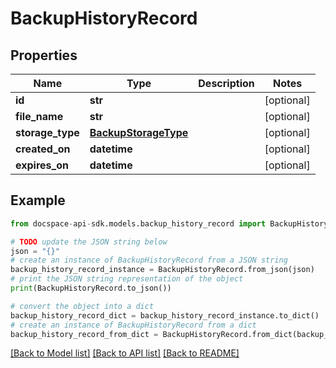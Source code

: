 # BackupHistoryRecord

## Properties

Name | Type | Description | Notes
------------ | ------------- | ------------- | -------------
**id** | **str** |  | [optional] 
**file_name** | **str** |  | [optional] 
**storage_type** | [**BackupStorageType**](BackupStorageType.md) |  | [optional] 
**created_on** | **datetime** |  | [optional] 
**expires_on** | **datetime** |  | [optional] 

## Example

```python
from docspace-api-sdk.models.backup_history_record import BackupHistoryRecord

# TODO update the JSON string below
json = "{}"
# create an instance of BackupHistoryRecord from a JSON string
backup_history_record_instance = BackupHistoryRecord.from_json(json)
# print the JSON string representation of the object
print(BackupHistoryRecord.to_json())

# convert the object into a dict
backup_history_record_dict = backup_history_record_instance.to_dict()
# create an instance of BackupHistoryRecord from a dict
backup_history_record_from_dict = BackupHistoryRecord.from_dict(backup_history_record_dict)
```
[[Back to Model list]](../README.md#documentation-for-models) [[Back to API list]](../README.md#documentation-for-api-endpoints) [[Back to README]](../README.md)


